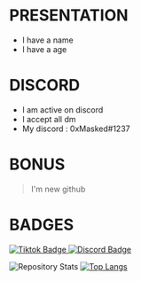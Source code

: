 
# PRESENTATION
- I have a name
- I have a age

# DISCORD
- I am active on discord
- I accept all dm
- My discord : 0xMasked#1237

# BONUS
> I'm new github


# BADGES

<a href="https://www.tiktok.com/@shadow_osint">
<img src="https://img.shields.io/badge/Tiktok-blue?style=for-the-badge&logo=Tiktok&logoColor=white" alt="Tiktok Badge"/>
</a>
<a href="https://discordapp.com/users/823981303950606357">
<img src="https://img.shields.io/badge/Discord-black?style=for-the-badge&logo=Discord&logoColor=purple" alt="Discord Badge"/>
</a>
  
![Repository Stats](https://github-readme-stats.vercel.app/api?username=masked-github&show_icons=true)
[![Top Langs](https://github-readme-stats.vercel.app/api/top-langs/?username=masked-github&layout=compact)](https://github.com/masked-github/github-readme-stats)

